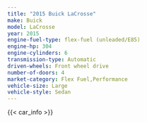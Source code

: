 ```yaml
---
title: "2015 Buick LaCrosse"
make: Buick
model: LaCrosse
year: 2015
engine-fuel-type: flex-fuel (unleaded/E85)
engine-hp: 304
engine-cylinders: 6
transmission-type: Automatic
driven-wheels: Front wheel drive
number-of-doors: 4
market-category: Flex Fuel,Performance
vehicle-size: Large
vehicle-style: Sedan
---
```


{{< car_info >}}
